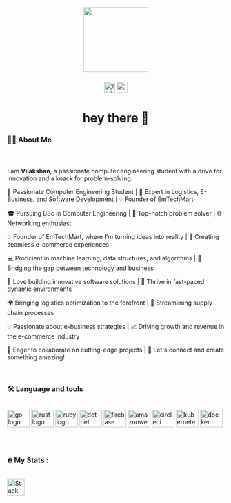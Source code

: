 
 


<div align="center">
  <img height="150" src="https://i.postimg.cc/Z5wKTgjh/Ceylon-Tech.jpg"  />
</div>

###

<div align="center">
  <a href="https://www.linkedin.com/in/vilakshan-vinasirajan/"><img src="https://img.shields.io/static/v1?message=LinkedIn&logo=linkedin&label=&color=0077B5&logoColor=white&labelColor=&style=for-the-badge" height="25" alt="linkedin logo"  /></a>
  <a href="https://vilakshan2996.github.io/resume.pdf"><img src="https://img.shields.io/badge/Resume-PDF-red?style=for-the-badge&logo=adobe-acrobat-reader&logoColor=white" height="25" alt="resume" /></a>
  

  <!-- <img src="https://img.shields.io/static/v1?message=Youtube&logo=youtube&label=&color=FF0000&logoColor=white&labelColor=&style=for-the-badge" height="25" alt="youtube logo"  />
  <img src="https://img.shields.io/static/v1?message=Twitter&logo=twitter&label=&color=1DA1F2&logoColor=white&labelColor=&style=for-the-badge" height="25" alt="twitter logo"  /> -->
</div>

###

<!-- <div align="center">
  <img src="https://visitor-badge.laobi.icu/badge?page_id=maurodesouza.maurodesouza&"  />
</div> -->

###

<h1 align="center">hey there 👋</h1>

###

<h3 align="left">👩‍💻  About Me</h3>

###
<br>

 I am <b>Vilakshan</b>, a passionate computer engineering student with a drive for innovation and a knack for problem-solving.

🚀 Passionate Computer Engineering Student | 🎯 Expert in Logistics, E-Business, and Software Development | 💡 Founder of EmTechMart

🎓 Pursuing BSc in Computer Engineering | 🌟 Top-notch problem solver | 🌐 Networking enthusiast

💡 Founder of EmTechMart, where I'm turning ideas into reality | 🌈 Creating seamless e-commerce experiences

💻 Proficient in machine learning, data structures, and algorithms | 🌟 Bridging the gap between technology and business

🔧 Love building innovative software solutions | 💪 Thrive in fast-paced, dynamic environments

🌍 Bringing logistics optimization to the forefront | 🚚 Streamlining supply chain processes

💡 Passionate about e-business strategies | 📈 Driving growth and revenue in the e-commerce industry

🌟 Eager to collaborate on cutting-edge projects | 🚀 Let's connect and create something amazing!

<br>


<h3 align="left">🛠 Language and tools</h3>
<br>


<div align="left">
  <img src="https://cdn.jsdelivr.net/gh/devicons/devicon/icons/flutter/flutter-original.svg" height="40" width="52" alt="go logo"  />
  <img src="https://cdn.jsdelivr.net/gh/devicons/devicon/icons/java/java-original.svg" height="40" width="52" alt="rust logo"  />
  <img src="https://cdn.jsdelivr.net/gh/devicons/devicon/icons/python/python-original.svg" height="40" width="52" alt="ruby logo"  />
  <img src="https://cdn.jsdelivr.net/gh/devicons/devicon/icons/nodejs/nodejs-original.svg" height="40" width="52" alt="dot-net logo"  />
  <img src="https://cdn.jsdelivr.net/gh/devicons/devicon/icons/firebase/firebase-plain-wordmark.svg" height="40" width="52" alt="firebase logo"  />
  <img src="https://cdn.jsdelivr.net/gh/devicons/devicon/icons/amazonwebservices/amazonwebservices-original.svg" height="40" width="52" alt="amazonwebservices logo"  />
  <img src="https://cdn.jsdelivr.net/gh/devicons/devicon/icons/c/c-plain.svg" height="40" width="52" alt="circleci logo"  />
  <img src="https://cdn.jsdelivr.net/gh/devicons/devicon/icons/canva/canva-original.svg" height="40" width="52" alt="kubernetes logo"  />
  <img src="https://cdn.jsdelivr.net/gh/devicons/devicon/icons/docker/docker-plain-wordmark.svg" height="40" width="52" alt="docker logo"  />
</div>

###

<br>

<!-- <h3 align="left">📱   My Apps :</h3>


  <table >
    <tr>
      <td>
      <div class="card">
          <a href="https://sourcerer.io/chdemko"><img width="120" alt="chdemko" src="https://slpost.srilankanshipping.lk/icons/Icon-192.png"></a>
          <div class="card-content">
            <h3 class="card-title">SL Post</h3>
            <p class="card-desc">To Calculate Srilankan International Postal Charges</p>
          </div>
      </div>
          </td>
          <td>
      <div class="card">
          <a href="https://sourcerer.io/chdemko"><img width="120" alt="chdemko" src="https://play-lh.googleusercontent.com/8Hy_EVfA4rbSoWrxUzwx0ufrkwExckXCtxpnne1hA-B5xgLm5N_kU-VAp-_WsYCuL1Lb=w240-h480-rw"></a>
          <div class="card-content">
            <h3 class="card-title">WSAP</h3>
            <p class="card-desc">Tool kits for Whatsapp </p>
          </div>
      </div>
          </td>
          <td>
      <div class="card">
          <a href="https://sourcerer.io/chdemko"><img width="120" alt="chdemko" src="https://play-lh.googleusercontent.com/KYcYf_lHLG2qikPi7fhrCkOyEm4UyRbinSU_3KAdeT6WSixsju5lEyIGWpo_WZwzOLo=w240-h480-rw"></a>
          <div class="card-content">
            <h3 class="card-title">Lankan Assist</h3>
            <p class="card-desc">Tools for Srilankan Users</p>
          </div>
      </div>
          </td>
    
      

  </table> -->

###

<h3 align="left">🔥   My Stats :</h3>
<br>
<!-- 
## Stack Overflow Contribution -->

<!-- [![Stack Overflow Reputation](https://img.shields.io/stackexchange/stackoverflow/r/16186109.svg?scale=10)](https://stackoverflow.com/users/{YOUR_STACK_OVERFLOW_USER_ID}) -->

<div style="display: inline-block;">
  <a href="https://stackoverflow.com/users/16186109">
    <img src="https://img.shields.io/stackexchange/stackoverflow/r/16186109.svg?style=flat-square&logo=stackoverflow" alt="Stack Overflow Reputation" height="40">
  </a>
</div>

